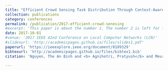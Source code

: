 ```yaml
---
title: "Efficient Crowd Sensing Task Distribution Through Context-Aware NDN-Based Geocast"
collection: publications
category: conferences
permalink: /publication/2017-efficient-crowd-senesing
#excerpt: 'This paper is about the number 1. The number 2 is left for future work.'
date: 2017-10-01
#venue: '2017 IEEE 42nd Conference on Local Computer Networks (LCN)'
#slidesurl: 'http://academicpages.github.io/files/slides1.pdf'
paperurl: 'https://ieeexplore.ieee.org/document/8109329'
bibtexurl: 'http://academicpages.github.io/files/bibtex1.bib'
citation: 'Nguyen, The An Binh and <b> Agnihotri, Pratyush</b> and Meurisch, Christian and Luthra, Manisha and Dwarakanath, Rahul and Blendin, Jeremias and Böhnstedt, Doreen and Zink, Michael and Steinmetz, Ralf. (2017). &quot;Efficient Crowd Sensing Task Distribution Through Context-Aware NDN-Based Geocast.&quot; <i>2017 IEEE 42nd Conference on Local Computer Networks (LCN)</i>.'

---
```


